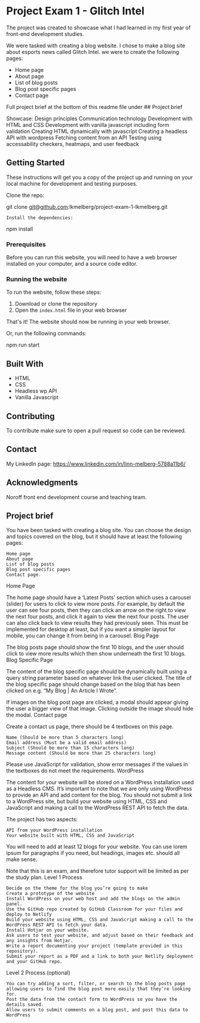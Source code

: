 # Project Exam 1 - Glitch Intel

The project was created to showcase what I had learned in my first year of front-end development studies.

We were tasked with creating a blog website. I chose to make a blog site about esports news called Glitch Intel. we were to create the following pages:

- Home page
- About page
- List of blog posts
- Blog post specific pages
- Contact page

Full project brief at the bottom of this readme file under ## Project brief

Showcase:
Design principles
Communication technology
Development with HTML and CSS
Development with vanilla javascript including form validation
Creating HTML dynamically with javascript
Creating a headless API with wordpress
Fetching content from an API
Testing using accessability checkers, heatmaps, and user feedback

## Getting Started

These instructions will get you a copy of the project up and running on your local machine for development and testing purposes.

Clone the repo:

git clone git@github.com:lkmelberg/project-exam-1-lkmelberg.git

    Install the dependencies:

npm install

### Prerequisites

Before you can run this website, you will need to have a web browser installed on your computer, and a source code editor.

### Running the website

To run the website, follow these steps:

1. Download or clone the repository
2. Open the `index.html` file in your web browser

That's it! The website should now be running in your web browser.

Or, run the following commands:

npm run start

## Built With

- HTML
- CSS
- Headless wp API
- Vanilla Javascript

## Contributing

To contribute make sure to open a pull request so code can be reviewed.

## Contact

My LinkedIn page: https://www.linkedin.com/in/linn-melberg-5788a11b6/

## Acknowledgments

Noroff front end development course and teaching team.

## Project brief

You have been tasked with creating a blog site. You can choose the design and topics covered on the blog, but it should have at least the following pages:

    Home page
    About page
    List of blog posts
    Blog post specific pages
    Contact page.

Home Page

The home page should have a ‘Latest Posts’ section which uses a carousel (slider) for users to click to view more posts. For example, by default the user can see four posts, then they can click an arrow on the right to view the next four posts, and click it again to view the next four posts. The user can also click back to view results they had previously seen. This must be implemented for desktop at least, but if you want a simpler layout for mobile, you can change it from being in a carousel.
Blog Page

The blog posts page should show the first 10 blogs, and the user should click to view more results which then show underneath the first 10 blogs.
Blog Specific Page

The content of the blog specific page should be dynamically built using a query string parameter based on whatever link the user clicked. The title of the blog specific page should change based on the blog that has been clicked on e.g. “My Blog | An Article I Wrote”.

If images on the blog post page are clicked, a modal should appear giving the user a bigger view of that image. Clicking outside the image should hide the modal.
Contact page

Create a contact us page, there should be 4 textboxes on this page.

    Name (Should be more than 5 characters long)
    Email address (Must be a valid email address)
    Subject (Should be more than 15 characters long)
    Message content (Should be more than 25 characters long)

Please use JavaScript for validation, show error messages if the values in the textboxes do not meet the requirements.
WordPress

The content for your website will be stored on a WordPress installation used as a Headless CMS. It’s important to note that we are only using WordPress to provide an API and add content for the blog. You should not submit a link to a WordPress site, but build your website using HTML, CSS and JavaScript and making a call to the WordPress REST API to fetch the data.

The project has two aspects:

    API from your WordPress installation
    Your website built with HTML, CSS and JavaScript

You will need to add at least 12 blogs for your website. You can use lorem ipsum for paragraphs if you need, but headings, images etc. should all make sense.

Note that this is an exam, and therefore tutor support will be limited as per the study plan.
Level 1 Process

    Decide on the theme for the blog you’re going to make
    Create a prototype of the website
    Install WordPress on your web host and add the blogs on the admin panel.
    Use the GitHub repo created by GitHub Classroom for your files and deploy to Netlify
    Build your website using HTML, CSS and JavaScript making a call to the WordPress REST API to fetch your data.
    Install Hotjar on your website.
    Ask users to test your website, and adjust based on their feedback and any insights from Hotjar.
    Write a report documenting your project (template provided in this repository).
    Submit your report as a PDF and a link to both your Netlify deployment and your GitHub repo.

Level 2 Process (optional)

    You can try adding a sort, filter, or search to the blog posts page allowing users to find the blog post more easily that they’re looking for.
    Post the data from the contact form to WordPress so you have the details saved.
    Allow users to submit comments on a blog post, and post this data to WordPress

